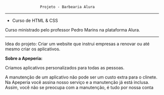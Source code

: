                     Projeto - Barbearia Alura 
*** 
* Curso de HTML & CSS

Curso ministrado pelo professor Pedro Marins na plataforma Alura.
***
Idea do projeto: Criar um website que instrui empresas a renovar ou até mesmo criar os aplicativos.

<b>Sobre a Apeperia:</b>

Criamos aplicativos personalizados para todas as pessoas.

A manutenção de um aplicativo não pode ser um custo extra para o clinete. Na Apeperia você assina nosso serviço e a manutenção já está inclusa. Assim, você não se preocupa com a manutenção, é tudo por nossa conta

